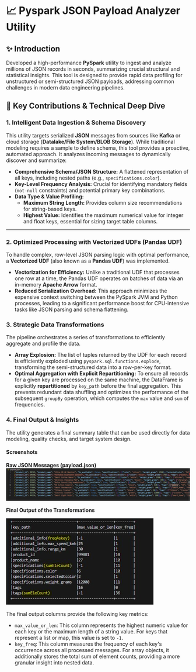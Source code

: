 # 📈 Pyspark JSON Payload Analyzer Utility

## ✨ Introduction

Developed a high-performance **PySpark** utility to ingest and analyze millions of JSON records in seconds, summarizing crucial structural and statistical insights. This tool is designed to provide rapid data profiling for unstructured or semi-structured JSON payloads, addressing common challenges in modern data engineering pipelines.

## 🚀 Key Contributions & Technical Deep Dive

### **1. Intelligent Data Ingestion & Schema Discovery**
This utility targets serialized **JSON** messages from sources like **Kafka** or cloud storage (**Datalake/File System/BLOB Storage**). While traditional modeling requires a sample to define schema, this tool provides a proactive, automated approach. It analyzes incoming messages to dynamically discover and summarize:

* **Comprehensive Schema/JSON Structure:** A flattened representation of all keys, including nested paths (e.g., `specifications.color`).
* **Key-Level Frequency Analysis:** Crucial for identifying mandatory fields (`not-null` constraints) and potential primary key combinations.
* **Data Type & Value Profiling:**
    * **Maximum String Length:** Provides column size recommendations for string-based keys.
    * **Highest Value:** Identifies the maximum numerical value for integer and float keys, essential for sizing target table columns.

---

### **2. Optimized Processing with Vectorized UDFs (Pandas UDF)**
To handle complex, row-level JSON parsing logic with optimal performance, a **Vectorized UDF** (also known as a **Pandas UDF**) was implemented.

* **Vectorization for Efficiency:** Unlike a traditional UDF that processes one row at a time, the Pandas UDF operates on batches of data via an in-memory **Apache Arrow** format.
* **Reduced Serialization Overhead:** This approach minimizes the expensive context switching between the PySpark JVM and Python processes, leading to a significant performance boost for CPU-intensive tasks like JSON parsing and schema flattening.

### **3. Strategic Data Transformations**
The pipeline orchestrates a series of transformations to efficiently aggregate and profile the data.

* **Array Explosion:** The list of tuples returned by the UDF for each record is efficiently exploded using `pyspark.sql.functions.explode`, transforming the semi-structured data into a row-per-key format.
* **Optimal Aggregation with Explicit Repartitioning:** To ensure all records for a given key are processed on the same machine, the DataFrame is explicitly **repartitioned** by `key_path` before the final aggregation. This prevents redundant data shuffling and optimizes the performance of the subsequent `groupBy` operation, which computes the `max` value and `sum` of frequencies.

### **4. Final Output & Insights**
The utility generates a final summary table that can be used directly for data modeling, quality checks, and target system design.

#### Screenshots

**Raw JSON Messages (payload.json)**
![raw payload](/assets/payload_jsons.JPG) 

**Final Output of the Transformations**

![raw payload](/assets/final_output.JPG)

The final output columns provide the following key metrics:

* `max_value_or_len`: This column represents the highest numeric value for each key or the maximum length of a string value. For keys that represent a list or map, this value is set to `-1`.
* `key_freq`: This column measures the frequency of each key's occurrence across all processed messages. For array objects, it additionally stores the total sum of element counts, providing a more granular insight into nested data.